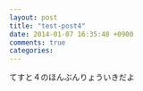 ```yaml
---
layout: post
title: "test-post4"
date: 2014-01-07 16:35:48 +0900
comments: true
categories: 
---
```

てすと４のほんぶんりょういきだよ